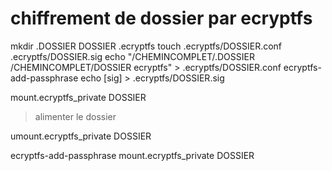 # chiffrement de dossier par ecryptfs

mkdir .DOSSIER DOSSIER .ecryptfs
touch .ecryptfs/DOSSIER.conf .ecryptfs/DOSSIER.sig
echo "/CHEMINCOMPLET/.DOSSIER /CHEMINCOMPLET/DOSSIER ecryptfs" > .ecryptfs/DOSSIER.conf
ecryptfs-add-passphrase
echo [sig] > .ecryptfs/DOSSIER.sig

mount.ecryptfs_private DOSSIER

> alimenter le dossier

umount.ecryptfs_private DOSSIER

ecryptfs-add-passphrase
mount.ecryptfs_private DOSSIER
